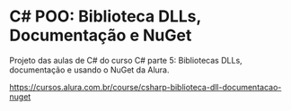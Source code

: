 # C# POO: Biblioteca DLLs, Documentação e NuGet

Projeto das aulas de C# do curso C# parte 5: Bibliotecas DLLs, documentação e usando o NuGet da Alura.

<a>https://cursos.alura.com.br/course/csharp-biblioteca-dll-documentacao-nuget<a>
